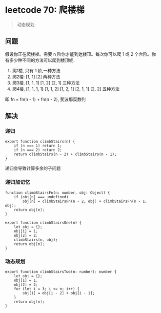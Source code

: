 
# leetcode 70: 爬楼梯
> 动态规划;

## 问题
假设你正在爬楼梯。需要 n 阶你才能到达楼顶。每次你可以爬 1 或 2 个台阶。你有多少种不同的方法可以爬到楼顶呢.
1. 爬1楼, 只有 1 阶,一种方法
2. 爬2楼: [1, 1] [2] 两种方法
3. 爬3楼, [1, 1, 1] [1, 2] [2, 1] 三种方法
4. 爬4楼, [1, 1, 1, 1] [1, 1, 2] [1, 2, 1] [2, 1, 1] [2, 2] 五种方法

即 fn = fn(n - 1) + fn(n - 2), 斐波那契数列

## 解决
### 递归

```
export function climbStairs(n) {
    if (n === 1) return 1;
    if (n === 2) return 2;
    return climbStairs(n - 2) + climbStairs(n - 1);
}
```

递归会导致计算多余的子问题

### 递归加记忆

```
function climbStairsFn(n: number, obj: Object) {
    if (obj[n] === undefined) 
        obj[n] = climbStairsFn(n - 2, obj) + climbStairsFn(n - 1, obj);
    return obj[n];
}

export function climbStairsOne(n) {
    let obj = {};
    obj[1] = 1; 
    obj[2] = 2; 
    climbStairs(n, obj);
    return obj[n];
}
```

### 动态规划

```
export function climbStairsTwo(n: number): number {
    let obj = {};
    obj[1] = 1;
    obj[2] = 2;
    for (let i = 3; i <= n; i++) {
        obj[i] = obj[i - 2] + obj[i - 1];
    }
    return obj[n];
}
```

